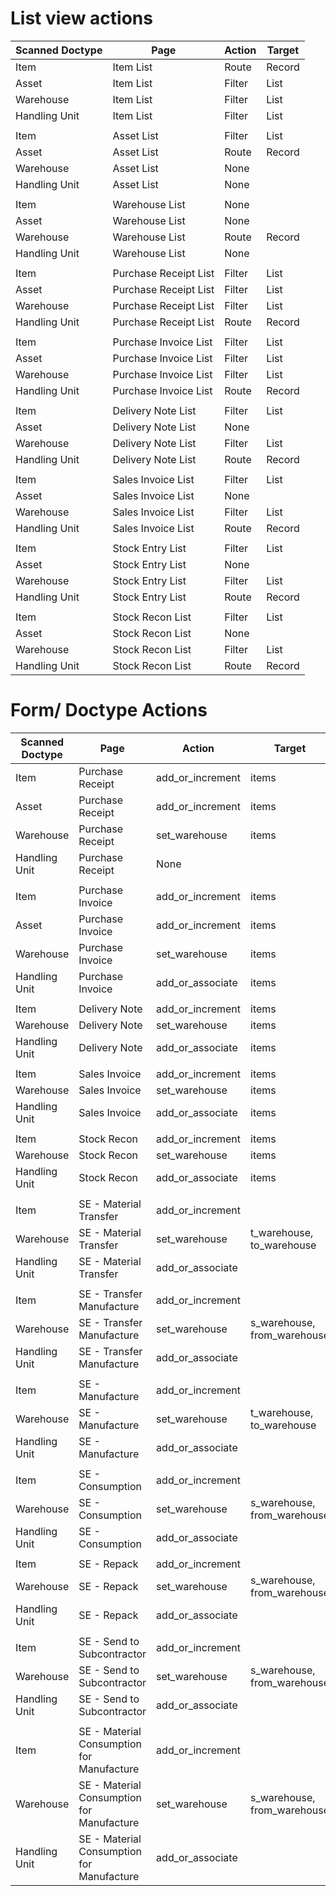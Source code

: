 # List view actions

| Scanned Doctype | Page                  | Action | Target |
|-----------------|-----------------------|--------|--------|
| Item            | Item List             | Route  | Record |
| Asset           | Item List             | Filter | List   |
| Warehouse       | Item List             | Filter | List   |
| Handling Unit   | Item List             | Filter | List   |
|                 |                       |        |        |
| Item            | Asset List            | Filter | List   |
| Asset           | Asset List            | Route  | Record |
| Warehouse       | Asset List            | None   |        |
| Handling Unit   | Asset List            | None   |        |
|                 |                       |        |        |
| Item            | Warehouse List        | None   |        |
| Asset           | Warehouse List        | None   |        |
| Warehouse       | Warehouse List        | Route  | Record |
| Handling Unit   | Warehouse List        | None   |        |
|                 |                       |        |        |
| Item            | Purchase Receipt List | Filter | List   |
| Asset           | Purchase Receipt List | Filter | List   |
| Warehouse       | Purchase Receipt List | Filter | List   |
| Handling Unit   | Purchase Receipt List | Route  | Record |
|                 |                       |        |        |
| Item            | Purchase Invoice List | Filter | List   |
| Asset           | Purchase Invoice List | Filter | List   |
| Warehouse       | Purchase Invoice List | Filter | List   |
| Handling Unit   | Purchase Invoice List | Route  | Record |
|                 |                       |        |        |
| Item            | Delivery Note List    | Filter | List   |
| Asset           | Delivery Note List    | None   |        |
| Warehouse       | Delivery Note List    | Filter | List   |
| Handling Unit   | Delivery Note List    | Route  | Record |
|                 |                       |        |        |
| Item            | Sales Invoice List    | Filter | List   |
| Asset           | Sales Invoice List    | None   |        |
| Warehouse       | Sales Invoice List    | Filter | List   |
| Handling Unit   | Sales Invoice List    | Route  | Record |
|                 |                       |        |        |
| Item            | Stock Entry List      | Filter | List   |
| Asset           | Stock Entry List      | None   |        |
| Warehouse       | Stock Entry List      | Filter | List   |
| Handling Unit   | Stock Entry List      | Route  | Record |
|                 |                       |        |        |
| Item            | Stock Recon List      | Filter | List   |
| Asset           | Stock Recon List      | None   |        |
| Warehouse       | Stock Recon List      | Filter | List   |
| Handling Unit   | Stock Recon List      | Route  | Record |

# Form/ Doctype Actions

| Scanned Doctype | Page                                      | Action           | Target                      |
|-----------------|-------------------------------------------|------------------|-----------------------------|
| Item            | Purchase Receipt                          | add_or_increment | items                       |
| Asset           | Purchase Receipt                          | add_or_increment | items                       |
| Warehouse       | Purchase Receipt                          | set_warehouse    | items                       |
| Handling Unit   | Purchase Receipt                          | None             |                             |
|                 |                                           |                  |                             |
| Item            | Purchase Invoice                          | add_or_increment | items                       |
| Asset           | Purchase Invoice                          | add_or_increment | items                       |
| Warehouse       | Purchase Invoice                          | set_warehouse    | items                       |
| Handling Unit   | Purchase Invoice                          | add_or_associate | items                       |
|                 |                                           |                  |                             |
| Item            | Delivery Note                             | add_or_increment | items                       |
| Warehouse       | Delivery Note                             | set_warehouse    | items                       |
| Handling Unit   | Delivery Note                             | add_or_associate | items                       |
|                 |                                           |                  |                             |
| Item            | Sales Invoice                             | add_or_increment | items                       |
| Warehouse       | Sales Invoice                             | set_warehouse    | items                       |
| Handling Unit   | Sales Invoice                             | add_or_associate | items                       |
|                 |                                           |                  |                             |
| Item            | Stock Recon                               | add_or_increment | items                       |
| Warehouse       | Stock Recon                               | set_warehouse    | items                       |
| Handling Unit   | Stock Recon                               | add_or_associate | items                       |
|                 |                                           |                  |                             |
| Item            | SE - Material Transfer                    | add_or_increment |                             |
| Warehouse       | SE - Material Transfer                    | set_warehouse    | t_warehouse, to_warehouse   |
| Handling Unit   | SE - Material Transfer                    | add_or_associate |                             |
|                 |                                           |                  |                             |
| Item            | SE - Transfer Manufacture                 | add_or_increment |                             |
| Warehouse       | SE - Transfer Manufacture                 | set_warehouse    | s_warehouse, from_warehouse |
| Handling Unit   | SE - Transfer Manufacture                 | add_or_associate |                             |
|                 |                                           |                  |                             |
| Item            | SE - Manufacture                          | add_or_increment |                             |
| Warehouse       | SE - Manufacture                          | set_warehouse    | t_warehouse, to_warehouse   |
| Handling Unit   | SE - Manufacture                          | add_or_associate |                             |
|                 |                                           |                  |                             |
| Item            | SE - Consumption                          | add_or_increment |                             |
| Warehouse       | SE - Consumption                          | set_warehouse    | s_warehouse, from_warehouse |
| Handling Unit   | SE - Consumption                          | add_or_associate |                             |
|                 |                                           |                  |                             |
| Item            | SE - Repack                               | add_or_increment |                             |
| Warehouse       | SE - Repack                               | set_warehouse    | s_warehouse, from_warehouse |
| Handling Unit   | SE - Repack                               | add_or_associate |                             |
|                 |                                           |                  |                             |
| Item            | SE - Send to Subcontractor                | add_or_increment |                             |
| Warehouse       | SE - Send to Subcontractor                | set_warehouse    | s_warehouse, from_warehouse |
| Handling Unit   | SE - Send to Subcontractor                | add_or_associate |                             |
|                 |                                           |                  |                             |
| Item            | SE - Material Consumption for Manufacture | add_or_increment |                             |
| Warehouse       | SE - Material Consumption for Manufacture | set_warehouse    | s_warehouse, from_warehouse |
| Handling Unit   | SE - Material Consumption for Manufacture | add_or_associate |                             |
